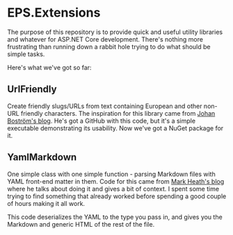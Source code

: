 # EPS.Extensions

The purpose of this repository is to provide quick and useful utility libraries and whatever for ASP.NET Core development. There's nothing more frustrating than running down a rabbit hole trying to do what should be simple tasks. 

Here's what we've got so far:

## UrlFriendly

Create friendly slugs/URLs from text containing European and other non-URL friendly characters. The inspiration for this library came from [Johan Boström's blog](https://www.johanbostrom.se/blog/how-to-create-a-url-and-seo-friendly-string-in-csharp-text-to-slug-generator/). He's got a GitHub with this code, but it's a simple executable demonstrating its usability. Now we've got a NuGet package for it. 

## YamlMarkdown

One simple class with one simple function - parsing Markdown files with YAML front-end matter in them. Code for this came from [Mark Heath's blog](https://markheath.net/post/markdown-html-yaml-front-matter) where he talks about doing it and gives a bit of context. I spent some time trying to find something that already worked before spending a good couple of hours making it all work. 

This code deserializes the YAML to the type you pass in, and gives you the Markdown and generic HTML of the rest of the file. 

